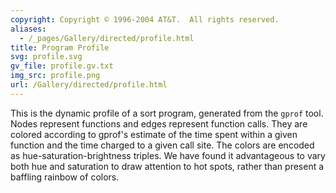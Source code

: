 ```yaml
---
copyright: Copyright © 1996-2004 AT&T.  All rights reserved.
aliases:
  - /_pages/Gallery/directed/profile.html
title: Program Profile
svg: profile.svg
gv_file: profile.gv.txt
img_src: profile.png
url: /Gallery/directed/profile.html
---
```

This is the dynamic profile of a sort program,
generated from the `gprof` tool.  Nodes represent
functions and edges represent function calls.
They are colored according to gprof's estimate
of the time spent within a given function and
the time charged to a given call site.
The colors are encoded as hue-saturation-brightness
triples.  We have found it advantageous to vary both
hue and saturation to draw attention to hot spots,
rather than present a baffling rainbow of colors.
